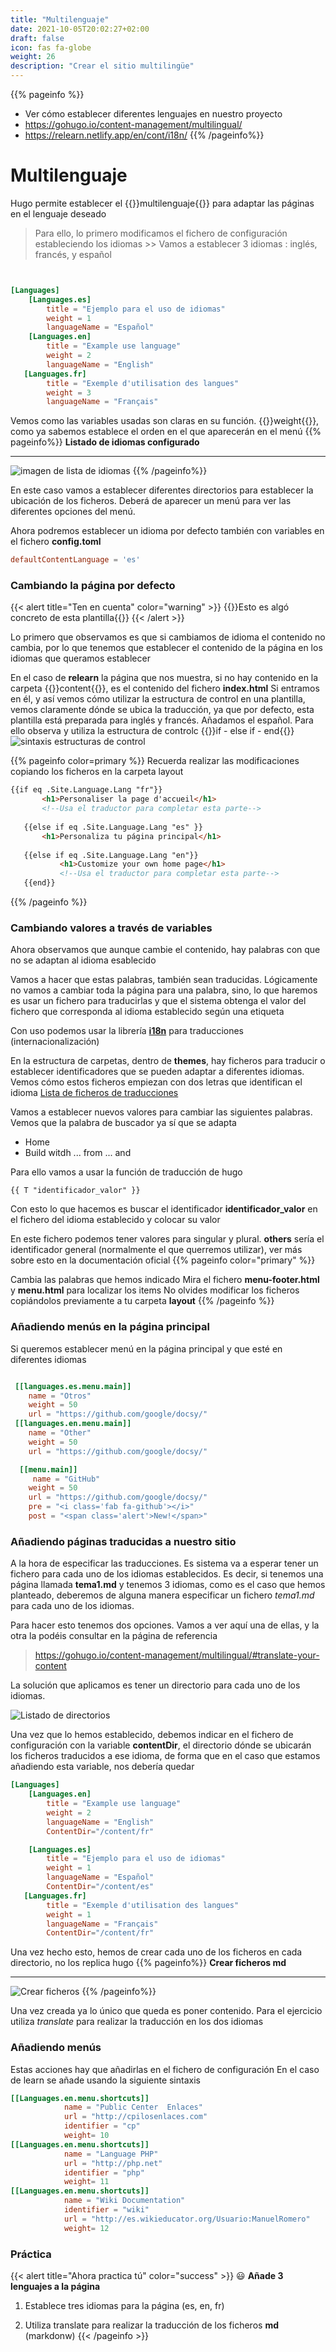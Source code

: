 ```yaml
---
title: "Multilenguaje"
date: 2021-10-05T20:02:27+02:00
draft: false
icon: fas fa-globe
weight: 26
description: "Crear el sitio multilingüe"
---
```


{{% pageinfo %}}
* Ver cómo establecer diferentes lenguajes en nuestro proyecto
* https://gohugo.io/content-management/multilingual/
* https://relearn.netlify.app/en/cont/i18n/
{{% /pageinfo%}}

# Multilenguaje
Hugo permite establecer el {{<color>}}multilenguaje{{</color>}}
 para adaptar las páginas en el lenguaje deseado

> Para ello, lo primero modificamos el fichero de configuración  estableciendo los idiomas
    >> Vamos a establecer 3 idiomas : inglés, francés, y español
```toml


[Languages]
    [Languages.es]
        title = "Ejemplo para el uso de idiomas"
        weight = 1
        languageName = "Español"
    [Languages.en]
        title = "Example use language"
        weight = 2
        languageName = "English"
   [Languages.fr]
        title = "Exemple d'utilisation des langues"
        weight = 3
        languageName = "Français"
```
Vemos como las variables usadas son claras en su función. {{<color>}}weight{{</color>}}, como ya sabemos establece el orden en el que aparecerán en el menú
{{% pageinfo%}}
 **Listado de idiomas configurado**
 ***
![imagen de lista de idiomas](listado_idiomas.png)
{{% /pageinfo%}}


En este caso vamos a establecer diferentes directorios para establecer la ubicación de los ficheros. Deberá de aparecer un menú para ver las diferentes opciones del menú.

Ahora podremos establecer un idioma por defecto también con variables en el fichero **config.toml**
```toml
defaultContentLanguage = 'es'
```


### Cambiando la página por defecto
{{< alert title="Ten en cuenta" color="warning" >}}
{{<color>}}Esto es algó concreto de esta plantilla{{</color>}}
{{< /alert >}}

Lo primero que observamos es que si cambiamos de idioma el contenido no cambia, por lo que tenemos que establecer el contenido de la página en los idiomas que queramos establecer

En el caso de **relearn** la página que nos muestra, si no hay contenido en la carpeta {{<color>}}content{{</color>}}, es el contenido del fichero **index.html** Si entramos en él, y así vemos cómo utilizar la estructura de control en una plantilla, vemos claramente dónde se ubica la traducción, ya que por defecto, esta plantilla está preparada para inglés y francés. Añadamos el español.
Para ello observa y utiliza la estructura de controlc   {{<color>}}if  - else if - end{{</color>}}![sintaxis estructuras de control](https://gohugo.io/templates/introduction/#logic)
  
{{% pageinfo color=primary %}}
 Recuerda realizar las modificaciones copiando los ficheros en la carpeta layout
 ```html
 {{if eq .Site.Language.Lang "fr"}}
		<h1>Personaliser la page d'accueil</h1>
        <!--Usa el traductor para completar esta parte-->
	
	{{else if eq .Site.Language.Lang "es" }}
		<h1>Personaliza tu página principal</h1>
	
	{{else if eq .Site.Language.Lang "en"}}
			<h1>Customize your own home page</h1>
            <!--Usa el traductor para completar esta parte-->
	{{end}}
 ```
{{% /pageinfo %}}


### Cambiando valores a través de variables

Ahora observamos que aunque cambie el contenido, hay palabras con que no se adaptan al idioma esablecido

Vamos a hacer que estas palabras, también sean traducidas. Lógicamente no vamos a cambiar toda la página para una palabra, sino, lo que haremos es usar un fichero para traducirlas y que el sistema obtenga el valor del fichero que corresponda al idioma establecido según una etiqueta

Con uso podemos usar la librería **[i18n](https://developer.mozilla.org/es/docs/Mozilla/Add-ons/WebExtensions/API/i18n)** para traducciones (internacionalización)

En la estructura de carpetas, dentro de **themes**, hay ficheros para traducir o establecer identificadores que se pueden adaptar a diferentes idiomas.
Vemos cómo estos ficheros empiezan con dos letras que identifican el idioma
[Lista de ficheros de traducciones](/static/lista_i18n_traducciones.png)

Vamos a establecer nuevos valores para cambiar las siguientes palabras. Vemos que la palabra de buscador ya sí que se adapta

* Home
* Build witdh ... from ... and

Para ello vamos a usar la función de traducción de hugo 
```hugo
{{ T "identificador_valor" }}
```
Con esto lo que hacemos es buscar el identificador **identificador_valor** en el fichero del idioma establecido y colocar su valor

En este fichero podemos tener valores para singular y plural. **others** sería el identificador general (normalmente el que querremos utilizar), ver más sobre esto en la documentación oficial
{{% pageinfo color="primary" %}}

Cambia las palabras que hemos indicado
Mira el fichero **menu-footer.html** y **menu.html** para localizar los items
No olvides modificar los ficheros copiándolos previamente a tu carpeta **layout**
{{% /pageinfo %}}




### Añadiendo menús en la página principal

Si queremos establecer menú en la página principal y que esté en diferentes idiomas

```toml

 [[languages.es.menu.main]]
    name = "Otros"
    weight = 50
    url = "https://github.com/google/docsy/"
 [[languages.en.menu.main]]
    name = "Other"
    weight = 50
    url = "https://github.com/google/docsy/"

  [[menu.main]]
     name = "GitHub"
    weight = 50
    url = "https://github.com/google/docsy/"
    pre = "<i class='fab fa-github'></i>"
    post = "<span class='alert'>New!</span>" 
```

### Añadiendo páginas traducidas a nuestro sitio

A la hora de especificar las traducciones. Es sistema va a esperar tener un fichero para cada uno de los idiomas establecidos. Es decir, si tenemos una página llamada **tema1.md** y tenemos 3 idiomas, como es el caso que hemos planteado, deberemos de alguna manera especificar un fichero *tema1.md* para cada uno de los idiomas.

Para hacer esto tenemos dos opciones. Vamos a ver aquí una de ellas, y la otra la podéis consultar en la página de referencia
> https://gohugo.io/content-management/multilingual/#translate-your-content

La solución que aplicamos es tener un directorio para cada uno de los idiomas. 

![Listado de directorios](/images/directorios_idiomas.png)

Una vez que lo hemos establecido, debemos indicar en el fichero de configuración con la variable **contentDir**, el directorio dónde se ubicarán los ficheros traducidos a ese idioma, de forma que en el caso que estamos añadiendo esta variable, nos debería quedar

```toml
[Languages]
    [Languages.en]
        title = "Example use language"
        weight = 2
        languageName = "English"
        ContentDir="/content/fr"

    [Languages.es]
        title = "Ejemplo para el uso de idiomas"
        weight = 1
        languageName = "Español"
        ContentDir="/content/es"
   [Languages.fr]
        title = "Exemple d'utilisation des langues"
        weight = 1
        languageName = "Français"
        ContentDir="/content/fr"
```

Una vez hecho esto, hemos de crear cada uno de los ficheros en cada directorio, no los replica hugo
{{% pageinfo%}}
 **Crear ficheros md**
 ***
 ![Crear ficheros](/images/creacion_ficheros_md.png)
{{% /pageinfo%}}
 
 

Una vez creada ya lo único que queda es poner contenido. Para el ejercicio utiliza *translate* para  realizar la traducción en los dos idiomas






### Añadiendo menús

Estas acciones hay que añadirlas en el fichero de configuración
En el caso de learn se añade usando la siguiente sintaxis
```toml
[[Languages.en.menu.shortcuts]]
            name = "Public Center  Enlaces"
            url = "http://cpilosenlaces.com"
            identifier = "cp"
            weight= 10
[[Languages.en.menu.shortcuts]]
            name = "Language PHP"
            url = "http://php.net"
            identifier = "php"
            weight= 11
[[Languages.en.menu.shortcuts]]
            name = "Wiki Documentation"
            identifier = "wiki"
            url = "http://es.wikieducator.org/Usuario:ManuelRomero"
            weight= 12            
```

### Práctica
{{< alert title="Ahora practica tú" color="success" >}}
:smiley:
**Añade 3 lenguajes a la página**

1. Establece tres idiomas para la página (es, en, fr)

2. Utiliza translate para realizar la traducción de los ficheros **md** (markdonw)
{{< /pageinfo >}}